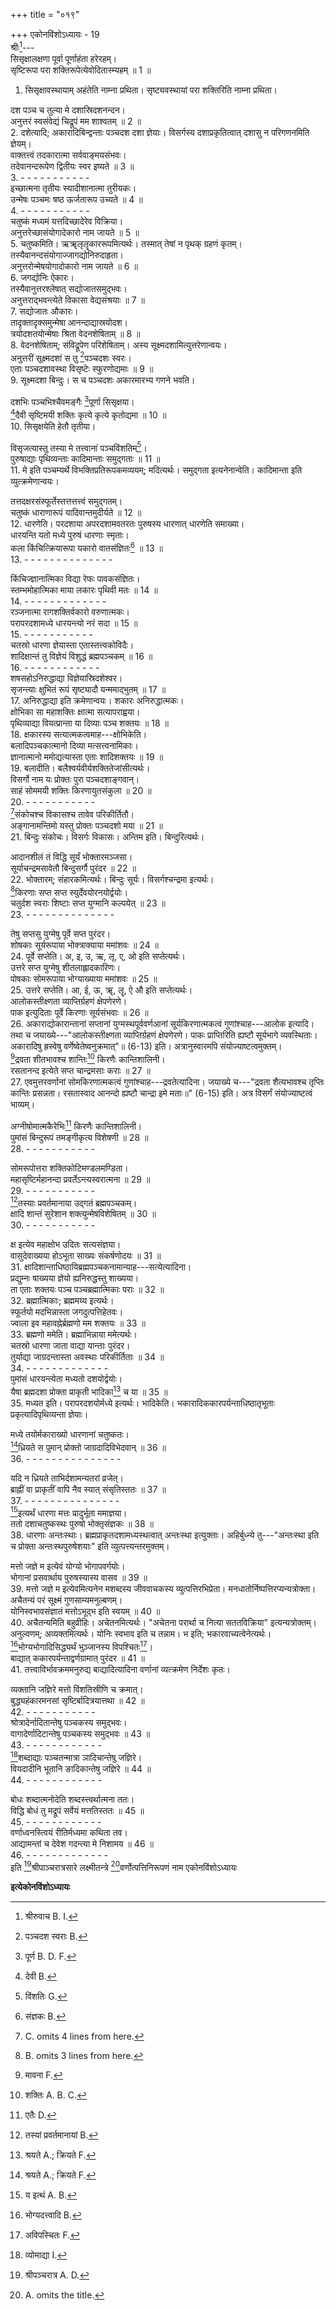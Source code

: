 +++
title = "०१९"

+++
एकोनविंशोऽध्यायः - 19  
श्रीः[^1]---  
सिसृक्षालक्षणा पूर्वा पूर्णाहंता हरेरहम्।  
सृष्टिरूपा परा शक्तिरूपेत्येवोदितास्म्यहम् ॥ 1 ॥  
1. सिसृक्षावस्थायाम् अहंतेति नाम्ना प्रथिता। सृष्ट्यवस्थायां परा शक्तिरिति नाम्ना प्रथिता।  

[^1]: श्रीरुवाच B. I. 
  
दश पञ्च च तुल्या मे दशास्रिदशनन्दन।  
अनुत्तरं स्वसंवेद्यं चिद्रूपं मम शाश्वतम् ॥ 2 ॥  
2. दशेत्यादि; अकारादिबिन्द्वन्ताः पञ्चदश दशा ज्ञेयाः। विसर्गस्य दशाप्रकृतित्वात् दशासु न परिगणनमिति ज्ञेयम्।  
वाक्तत्त्वं तदकारात्मा सर्ववाङ्‌मयसंभवः।  
तदेवानन्दरूपेण द्वितीयः स्वर इष्यते ॥ 3 ॥  
3. - - - - - - - - - - -  
इच्छात्मना तृतीयः स्यादीशानात्मा तुरीयकः।  
उन्मेषः पञ्चमः षष्ठ ऊर्जतारूप उच्यते ॥ 4 ॥  
4. - - - - - - - - - - -  
चतुष्कं मध्यमं यत्तदिच्छादेरेव विक्रिया।  
अनुत्तरेच्छासंयोगादेकारो नाम जायते ॥ 5 ॥  
5. चतुष्कमिति। ऋॠलृलॄकाररूपमित्यर्थः। तस्मात् तेषां न पृथक् ग्रहणं कृतम्।  
तस्यैवानन्दसंयोगाज्जागद्योनिरुदाहृता।  
अनुत्तरोन्मेषयोगादोकारो नाम जायते ॥ 6 ॥  
6. जगद्योनिः ऐकारः।  
तस्यैवानुत्तरश्लेषात् सद्योजातसमुद्भवः।  
अनुत्तराद्भवन्त्येते विकासा वेद्यसंश्रयाः ॥ 7 ॥  
7. सद्योजातः औकारः।  
तादृक्तादृक्समुन्मेषा आनन्दाद्यास्रयोदश।  
त्रयोदशतयोन्मेषाः श्रिता वेदनशेषिताम् ॥ 8 ॥  
8. वेदनशेषिताम्; संविद्रूपेण परिशेषिताम्। अस्य सूक्ष्मदशामित्युत्तरेणान्वयः।  
अनुत्तरीं सूक्ष्मदशां स तु [^2]पञ्चदशः स्वरः।  
एताः पञ्चदशावस्था विसृष्टेः स्फुरणोद्यमाः ॥ 9 ॥  
9. सूक्ष्मदशा बिन्दुः। स च पञ्चदशः अकारमारभ्य गणने भवति।  

[^2]: पञ्चदश स्वराः B. 
  
दशभिः पञ्चभिश्चैवमङ्गैः [^3]पूर्णा सिसृक्षया।  
[^4]दैवी सृष्टिमयी शक्तिः कृत्ये कृत्ये कृतोद्यमा ॥ 10 ॥  
10. सिसृक्षयेति हेतौ तृतीया।  

[^3]: पूर्ण B. D. F. 
  

[^4]: देवी B. 
  
विसृजत्यास्तु तस्या मे तत्त्वानां पञ्चविंशतिम्[^5]।  
पुरुषाद्याः पृथिव्यन्ताः कादिमान्ताः समुद्गताः ॥ 11 ॥  
11. मे इति पञ्चम्यर्थे विभक्तिप्रतिरूपकमव्ययम्; मदित्यर्थः। समुद्गता इत्यनेनान्वेति। कादिमान्ता इति व्युत्क्रमेणान्वयः।  

[^5]: विंशतिः G. 
  
तत्तदक्षरसंस्फूर्तेस्तत्तत्तत्त्वं समुद्गतम्।  
चतुष्कं धाराणारूपं यादिवान्तमुदीर्यते ॥ 12 ॥  
12. धारणेति। परदशाया अपरदशामवतरतः पुरुषस्य धारणात् धारणेति समाख्या।  
धारयन्ति यतो मध्ये पुरुषं धारणाः स्मृताः।  
कला किंचित्क्रियारूपा यकारो वातसंज्ञितः[^6] ॥ 13 ॥  
13. - - - - - - - - - - - - - -  

[^6]: संज्ञकः B. 
  
किंचिज्ज्ञानात्मिका विद्या रेफः पावकसंज्ञितः।  
स्तम्भमोहात्मिका माया लकारः पृथिवी मतः ॥ 14 ॥  
14. - - - - - - - - - - - - -  
रञ्जनात्मा रागशक्तिर्वकारो वरुणात्मकः।  
परापरदशामध्ये धारयन्त्यो नरं सदा ॥ 15 ॥  
15. - - - - - - - - - - -  
चतस्रो धारणा ज्ञेयास्ता एतास्तत्त्वकोविदैः।  
शादिक्षान्तं तु विज्ञेयं विशुद्धं ब्रह्मपञ्चकम् ॥ 16 ॥  
16. - - - - - - - - - - - -  
शषसहोऽनिरुद्धाद्या विज्ञेयास्रिदशेश्वर।  
सृजन्त्याः क्षुभितं रूपं सृष्ट्यादौ यन्ममाद्भुतम् ॥ 17 ॥  
17. अनिरुद्धाद्या इति क्रमेणान्वयः। शकारः अनिरुद्धात्मकः।  
क्षोभिका सा महाशक्तिः क्षात्मा सत्यापराह्वया।  
पृथिव्याद्या वियत्प्रान्ता या दिव्याः पञ्च शक्तयः ॥ 18 ॥  
18. क्षकारस्य सत्यात्मकत्वमाह---क्षोभिकेति।  
बलादिपञ्चकात्मानो दिव्या मत्सत्त्वनामिकाः।  
ज्ञानात्मानो ममोद्यत्यास्ता एताः शादिशक्तयः ॥ 19 ॥  
19. बलादीति। बलैश्वर्यवीर्यशक्तितेजांसीत्यर्थः।  
विसर्गो नाम यः प्रोक्तः पुरा पञ्चदशाङ्गवान्।  
साहं सोममयी शक्तिः किरणायुतसंकुला ॥ 20 ॥  
20. - - - - - - - - - - -  
[^7]संकोचश्च विकासश्च तावेव परिकीर्तितौ।  
अङ्गानामन्तिमो यस्तु प्रोक्तः पञ्चदशो मया ॥ 21 ॥  
21. बिन्दुः संकोचः। विसर्गः विकासः। अन्तिम इति। बिन्दुरित्यर्थः।  

[^7]: C. omits 4 lines from here. 
  
आदानशीलं तं विद्धि सूर्यं भोक्तारमञ्जसा।  
सूर्याचन्द्रमसावेतौ बिन्दुसर्गौ पुरंदर ॥ 22 ॥  
22. भोक्तारम्; संहारकमित्यर्थः। बिन्दुः सूर्यः। विसर्गश्चन्द्रमा इत्यर्थः।  
[^8]किरणाः सप्त सप्त स्युर्देवयोरनयोर्द्वयोः।  
चतुर्दश स्वराः शिष्टाः सप्त युग्मानि कल्पयेत् ॥ 23 ॥  
23. - - - - - - - - - - - - - -  

[^8]: B. omits 3 lines from here. 
  
तेषु सप्तसु युग्मेषु पूर्वे सप्त पुरंदर।  
शोषकाः सूर्यरूपाया भोक्त्राक्याया ममांशवः ॥ 24 ॥  
24. पूर्वे सप्तेति। अ, इ, उ, ऋ, लृ, ए, ओ इति सप्तेत्यर्थः।  
उत्तरे सप्त युग्मेषु शीतलाह्लादकारिणः।  
पोषकाः सोमरूपाया भोग्याख्याया ममांशवः ॥ 25 ॥  
25. उत्तरे सप्तेति। आ, ई, ऊ, ॠ, लॄ, ऐ औ इति सप्तेत्यर्थः।  
आलोकस्तीक्ष्णता व्याप्तिर्ग्रहणं क्षेपणेरणे।  
पाक इत्युदिताः पूर्वे किरणाः सूर्यसंभवाः ॥ 26 ॥  
26. अकाराद्योकारान्तानां सप्तानां युग्मस्थपूर्ववर्णआनां सूर्यकिरणात्मकत्वं गुणांश्चाह---आलोक इत्यादि। तथा च जयाख्ये---"आलोकस्तीक्ष्णता व्याप्तिर्ग्रहणं क्षेपणेरणे। पाकः प्राप्तिरिति ह्यष्टौ सूर्यभागे व्यवस्थिताः। अकारादिषु ह्रस्वेषु वर्णेष्वेतेष्वनुक्रमात्"॥ (6-13) इति। अत्रानुस्वारमपि संयोज्याष्टत्वमुक्तम्।  
[^9]द्रवता शीतभावश्च शान्तिः[^10] किरणैः कान्तिशालिनी।  
रसतानन्द इत्येते सप्त चान्द्रमसाः कराः ॥ 27 ॥  
27. एवमुत्तरवर्णानां सोमकिरणात्मकत्वं गुणांश्चाह---द्रवतेत्यादिना। जयाख्ये च---"द्रवता शैत्यभावश्च तृप्तिः कान्तिः प्रसन्नता। रसतास्वाद आनन्दो ह्यष्टौ चान्द्रा इमे मताः॥" (6-15) इति। अत्र विसर्गं संयोज्याष्टत्वं भाव्यम्।  

[^9]: मावना F. 
  

[^10]: शक्तिः A. B. C. 
  
अग्नीषोमात्मकैरेभिः[^11] किरणैः कान्तिशालिनी।  
पुमांसं बिन्दुरूपं तमङ्गीकृत्य विशेषणी ॥ 28 ॥  
28. - - - - - - - - - - -  

[^11]: एतैः D. 
  
सोमरूपोत्तरा शक्तिकोटिमण्डलमण्डिता।  
महासृष्टिर्महानन्दा प्रवर्तेऽन्त्यस्वरात्मना ॥ 29 ॥  
29. - - - - - - - - - - -  
[^12]तस्याः प्रवर्तमानाया उद्गतं ब्रह्मपञ्चकम्।  
क्षादि शान्तं सुरेशान शक्त्युन्मेषविशेषितम् ॥ 30 ॥  
30. - - - - - - - - - - -  

[^12]: तस्यां प्रवर्तमानायां B. 
  
क्ष इत्येव महाक्षोभ उदितः सत्यसंज्ञया।  
वासुदेवाख्यया होऽभूता साख्यः संकर्षणोदयः ॥ 31 ॥  
31. क्षादिशान्ताधिष्ठायिब्रह्मपञ्चकनामान्याह---सत्येत्यादिना।  
प्रद्युम्नः षाख्यया ज्ञेयो ह्यनिरुद्धस्तु शाख्यया।  
ता एताः शक्तयः पञ्च पञ्चब्रह्मात्मिकाः पराः ॥ 32 ॥  
32. ब्रह्मात्मिकाः; ब्रह्ममय्य इत्यर्थः।  
स्फूर्तयो मदभिन्नास्ता जगदुत्पत्तिहेतवः।  
ज्वाला इव महावह्नेर्ब्रह्मणो मम शक्तयः ॥ 33 ॥  
33. ब्रह्मणो ममेति। ब्रह्माभिन्नाया ममेत्यर्थः।  
चतस्रो धारणा जाता वाद्या यान्ताः पुरंदर।  
तुर्याद्या जाग्रदन्तास्ता अवस्थाः परिकीर्तिताः ॥ 34 ॥  
34. - - - - - - - - - - - - -  
पुमांसं धारयन्त्येता मध्यतो दशयोर्द्वयोः।  
यैषा ब्रह्मदशा प्रोक्ता प्राकृती भादिका[^13] च या ॥ 35 ॥  
35. मध्यत इति। परापरदशयोर्मध्ये इत्यर्थः। भादिकेति। भकारादिककारपर्यन्ताधिष्ठातृभूताः प्रकृत्यादिपृथिव्यन्ता ज्ञेयाः।  

[^13]: श्रयते A.; क्रियते F. 
  
मध्ये तयोर्मकाराख्यो धारणानां चतुष्कतः।  
[^14]ध्रियते स पुमान् प्रोक्तो जाग्रदादिविभेदवान् ॥ 36 ॥  
36. - - - - - - - - - - - - - - -  

[^14]: श्रयते A.; क्रियते F. 
  
यदि न ध्रियते ताभिर्दशामन्यतरां व्रजेत्।  
ब्राह्नीं वा प्राकृतीं वापि नैव स्यात् संसृतिस्ततः ॥ 37 ॥  
37. - - - - - - - - - - - - - - -  
[^15]इत्यर्थं धारणा मत्तः प्रादुर्भूता ममाज्ञया।  
ततो दशाचतुष्कस्थः पुरुषो भोक्तृसंज्ञकः ॥ 38 ॥  
38. धारणाः अन्तःस्थाः। ब्रह्मप्राकृतदशामध्यस्थत्वात् अन्तःस्था इत्युक्ताः। अहिर्बुध्न्ये तु---"अन्तःस्था इति च प्रोक्ता अन्तःस्थपुरुषेशयाः" इति व्युत्पत्त्यन्तरमुक्तम्।  

[^15]: य इत्थं A. B. 
  
मत्तो जज्ञे म इत्येवं योग्यो भोगापवर्गयोः।  
भोगानां प्रसवार्थाय पुरुषस्यास्य वासव ॥ 39 ॥  
39. मत्तो जज्ञे म इत्येवमित्यनेन मशब्दस्य जीववाचकस्य व्युत्पत्तिरभिप्रेता। मनधातोर्निष्पत्तिरप्यन्यत्रोक्ता।  
अचैतन्यं परं सूक्ष्मं गुणसाम्यमनुल्बणम्।  
योनिस्वभावसंज्ञातं मत्तोऽभूद्भ इति स्वयम् ॥ 40 ॥  
40. अचैतन्यमिति बहुव्रीहिः। अचेतनमित्यर्थः। "अचेतना परार्था च नित्या सततविक्रिया" इत्यन्यत्रोक्तम्। अनुल्वणम्; अव्यक्तमित्यर्थः। योनिः स्वभाव इति च तन्नाम। भ इति; भकारवाच्यत्वेनेत्यर्थः।  
[^16]भोग्यभोगादिसिद्ध्यर्थं भुञ्जानस्य विपश्चितः[^17]।  
बाद्यात् ककारपर्यन्ताद्वर्णग्रामात् पुरंदर ॥ 41 ॥  
41. तत्त्वाविर्भावक्रममनुरुद्य बाद्यादित्यादिना वर्णानां व्यत्क्रमेण निर्देशः कृतः।  

[^16]: भोग्यदत्त्वादि B. 
  

[^17]: अविपस्चितः F. 
  
व्यक्तानि जज्ञिरे मत्तो विंशतिस्रीणि च क्रमात्।  
बुद्ध्यहंकारमनसां सृष्टिर्बादित्रयात्तथा ॥ 42 ॥  
42. - - - - - - - - - - -  
श्रोत्रादेर्नादितान्तेषु पञ्चकस्य समुद्भवः।  
वागादेर्णादिटान्तेषु पञ्चकस्य समुद्भवः ॥ 43 ॥  
43. - - - - - - - - - - - -  
[^18]शब्दाद्याः पञ्चतन्मात्रा ञादिचान्तेषु जज्ञिरे।  
वियदादीनि भूतानि ङादिकान्तेषु जज्ञिरे ॥ 44 ॥  
44. - - - - - - - - - - - -  

[^18]: व्योमाद्या I. 
  
बोधः शब्दात्मनोदेति शब्दस्त्त्वर्थात्मना ततः।  
विद्धि बोधं तु मद्रूपं सर्वेयं मत्ततिस्ततः ॥ 45 ॥  
45. - - - - - - - - - - - -  
वर्णाध्वनस्त्वियं रीतिर्मध्यमा कथिता तव।  
आद्यामन्तां च देवेश गदन्त्या मे निशामय ॥ 46 ॥  
46. - - - - - - - - - - - - -  
इति [^19]श्रीपाञ्चरात्रसारे लक्ष्मीतन्त्रे [^20]वर्णोत्पत्तिनिरूपणं नाम एकोनविंशोऽध्यायः  

[^19]: श्रीपञ्चरात्र A. D. 
  

[^20]: A. omits the title. 
  
********इत्येकोनविंशोऽध्यायः********